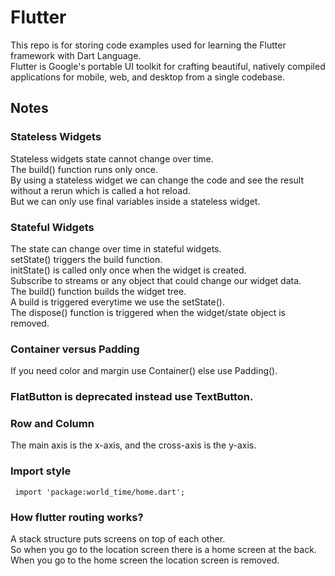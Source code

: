 # Flutter
This repo is for storing code examples used for learning the Flutter framework with Dart Language.  
Flutter is Google's portable UI toolkit for crafting beautiful, natively compiled applications for mobile, web, and desktop from a single codebase.  

## Notes  

### Stateless Widgets
Stateless widgets state cannot change over time.   
The build() function runs only once.   
By using a stateless widget we can change the code and see the result without a rerun which is called a hot reload.   
But we can only use final variables inside a stateless widget.   

### Stateful Widgets
The state can change over time in stateful widgets.  
setState() triggers the build function.  
initState() is called only once when the widget is created.  
Subscribe to streams or any object that could change our widget data.  
The build() function builds the widget tree.  
A build is triggered everytime we use the setState().  
The dispose() function is triggered when the widget/state object is removed.  

### Container versus Padding  
If you need color and margin use Container() else use Padding().  

### FlatButton is deprecated instead use TextButton.

### Row and Column  
The main axis is the x-axis, and the cross-axis is the y-axis.  

### Import style  
``` import 'package:world_time/home.dart';```

### How flutter routing works?  
A stack structure puts screens on top of each other.  
So when you go to the location screen there is a home screen at the back.  
When you go to the home screen the location screen is removed.  
